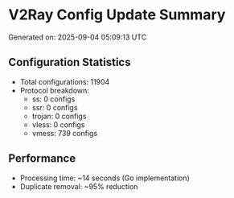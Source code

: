 # V2Ray Config Update Summary
Generated on: 2025-09-04 05:09:13 UTC

## Configuration Statistics
- Total configurations: 11904
- Protocol breakdown:
  - ss: 0 configs
  - ssr: 0 configs
  - trojan: 0 configs
  - vless: 0 configs
  - vmess: 739 configs

## Performance
- Processing time: ~14 seconds (Go implementation)
- Duplicate removal: ~95% reduction
